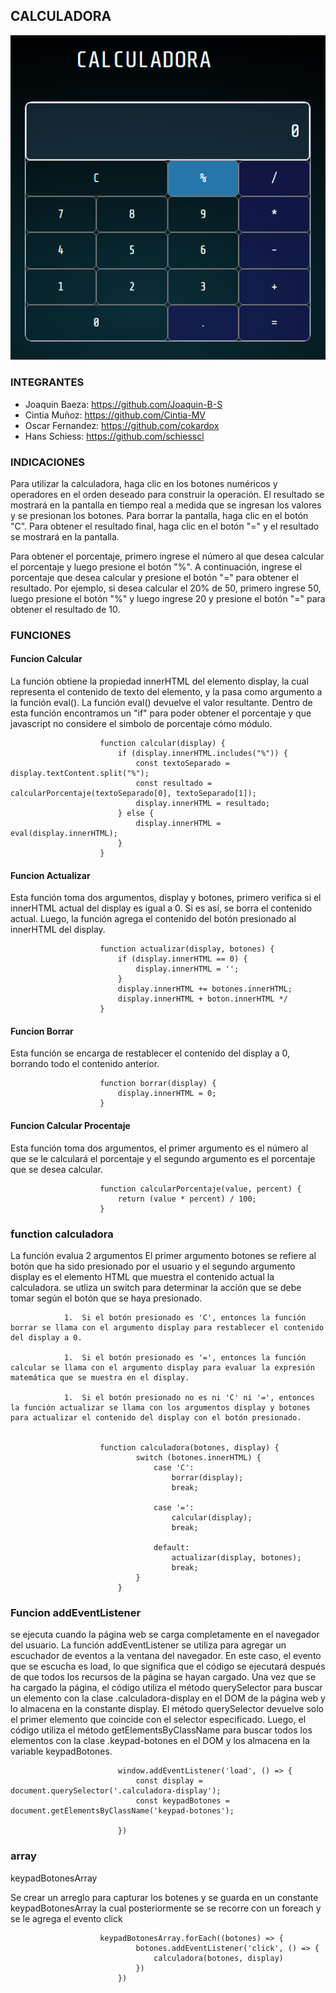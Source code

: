 ## CALCULADORA

![imagen calculadora](assets/img/calculadora.png)

### INTEGRANTES

-   Joaquin Baeza: https://github.com/Joaquin-B-S
-   Cintia Muñoz: https://github.com/Cintia-MV
-   Oscar Fernandez: https://github.com/cokardox
-   Hans Schiess: https://github.com/schiesscl

### INDICACIONES

Para utilizar la calculadora, haga clic en los botones numéricos y operadores en el orden deseado para construir la operación.
El resultado se mostrará en la pantalla en tiempo real a medida que se ingresan los valores y se presionan los botones.
Para borrar la pantalla, haga clic en el botón "C".
Para obtener el resultado final, haga clic en el botón "=" y el resultado se mostrará en la pantalla.

Para obtener el porcentaje, primero ingrese el número al que desea calcular el porcentaje y luego presione el botón "%".
A continuación, ingrese el porcentaje que desea calcular y presione el botón "=" para obtener el resultado.
Por ejemplo, si desea calcular el 20% de 50, primero ingrese 50, luego presione el botón "%" y luego ingrese 20 y presione el botón "=" para obtener el resultado de 10.

### FUNCIONES

#### Funcion Calcular

La función obtiene la propiedad innerHTML del elemento display, la cual representa el contenido de texto del elemento, y la pasa como argumento a la función eval(). La función eval() devuelve el valor resultante. Dentro de esta función encontramos un "if" para poder
obtener el porcentaje y que javascript no considere el simbolo de porcentaje cómo módulo.

                        function calcular(display) {
                            if (display.innerHTML.includes("%")) {
                                const textoSeparado = display.textContent.split("%");
                                const resultado = calcularPorcentaje(textoSeparado[0], textoSeparado[1]);
                                display.innerHTML = resultado;
                            } else {
                                display.innerHTML = eval(display.innerHTML);
                            }
                        }

#### Funcion Actualizar

Esta función toma dos argumentos, display y botones, primero verifica si el innerHTML actual del display es igual a 0. Si es así, se borra el contenido actual.
Luego, la función agrega el contenido del botón presionado al innerHTML del display.

                        function actualizar(display, botones) {
                            if (display.innerHTML == 0) {
                                display.innerHTML = '';
                            }
                            display.innerHTML += botones.innerHTML;
                            display.innerHTML + boton.innerHTML */
                        }

#### Funcion Borrar

Esta función se encarga de restablecer el contenido del display a 0, borrando todo el contenido anterior.

                        function borrar(display) {
                            display.innerHTML = 0;
                        }

#### Funcion Calcular Procentaje

Esta función toma dos argumentos, el primer argumento es el número al que se le calculará el porcentaje y el segundo argumento es el porcentaje que se desea calcular.

                        function calcularPorcentaje(value, percent) {
                            return (value * percent) / 100;
                        }

### function calculadora

La función evalua 2 argumentos El primer argumento botones se refiere al botón que ha sido presionado por el usuario y el segundo argumento display es el elemento HTML que muestra el contenido actual la calculadora.
se utliza un switch para determinar la acción que se debe tomar según el botón que se haya presionado.

                1.	Si el botón presionado es 'C', entonces la función borrar se llama con el argumento display para restablecer el contenido del display a 0.

                1.	Si el botón presionado es '=', entonces la función calcular se llama con el argumento display para evaluar la expresión matemática que se muestra en el display.

                1.	Si el botón presionado no es ni 'C' ni '=', entonces la función actualizar se llama con los argumentos display y botones para actualizar el contenido del display con el botón presionado.


                        function calculadora(botones, display) {
                                switch (botones.innerHTML) {
                                    case 'C':
                                        borrar(display);
                                        break;

                                    case '=':
                                        calcular(display);
                                        break;

                                    default:
                                        actualizar(display, botones);
                                        break;
                                }
                            }

### Funcion addEventListener

se ejecuta cuando la página web se carga completamente en el navegador del usuario. La función addEventListener se utiliza para agregar un escuchador de eventos a la ventana del navegador. En este caso, el evento que se escucha es load, lo que significa que el código se ejecutará después de que todos los recursos de la página se hayan cargado.
Una vez que se ha cargado la página, el código utiliza el método querySelector para buscar un elemento con la clase .calculadora-display en el DOM de la página web y lo almacena en la constante display. El método querySelector devuelve solo el primer elemento que coincide con el selector especificado.
Luego, el código utiliza el método getElementsByClassName para buscar todos los elementos con la clase .keypad-botones en el DOM y los almacena en la variable keypadBotones.

                            window.addEventListener('load', () => {
                                const display = document.querySelector('.calculadora-display');
                                const keypadBotones = document.getElementsByClassName('keypad-botones');

                            })

### array

keypadBotonesArray

Se crear un arreglo para capturar los botenes y se guarda en un constante keypadBotonesArray la cual posteriormente se se recorre con un foreach y se le agrega el evento click

                        keypadBotonesArray.forEach((botones) => {
                                botones.addEventListener('click', () => {
                                    calculadora(botones, display)
                                })
                            })
